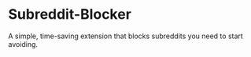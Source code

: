 # Subreddit-Blocker
A simple, time-saving extension that blocks subreddits you need to start avoiding.
